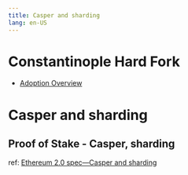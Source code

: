 ```yaml
---
title: Casper and sharding
lang: en-US
---
```


# Constantinople Hard Fork
- [Adoption Overview](https://ethernodes.org/network/1/forkwatch/overview)

# Casper and sharding

## Proof of Stake - Casper, sharding
ref: [Ethereum 2.0 spec—Casper and sharding](https://github.com/ethereum/eth2.0-specs/blob/master/specs/beacon-chain.md)
